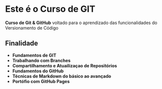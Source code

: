 # Este é o Curso de GIT

**Curso de Git & GitHub** voltado para o aprendizado das funcionalidades do Versionamento de Código

## Finalidade

- **Fundamentos de GIT**
- **Trabalhando com Branches**
- **Compartilhamento e Atuailizaçao de Repositórios**
- **Fundamentos do GitHub**
- **Técnicas de Markdown do básico ao avançado**
- **Portófio com GitHub Pages**
